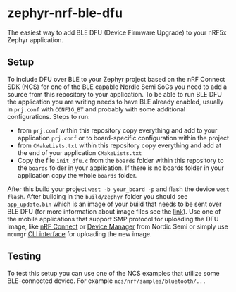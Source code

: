 # zephyr-nrf-ble-dfu
The easiest way to add BLE DFU (Device Firmware Upgrade) to your nRF5x Zephyr application.

## Setup

To include DFU over BLE to your Zephyr project based on the nRF Connect SDK (NCS) for one of the BLE capable Nordic Semi SoCs you need to add a source from this repository to your application. To be able to run BLE DFU the application you are writing needs to have BLE already enabled, usually in `prj.conf` with `CONFIG_BT` and probably with some additional configurations. 
Steps to run:
* from `prj.conf` within this repository copy everything and add to your application `prj.conf` or to board-specific configuration within the project
* from `CMakeLists.txt` within this repository copy everything and add at the end of your application `CMakeLists.txt`
* Copy the file `init_dfu.c` from the `boards` folder within this repository to the `boards` folder in your application. If there is no boards folder in your application copy the whole `boards` folder.

After this build your project `west -b your_board -p` and flash the device `west flash`. After building in the `build/zephyr` folder you should see `app_update.bin` which is an image of your build that needs to be sent over BLE DFU (for more information about image files see the [link](https://developer.nordicsemi.com/nRF_Connect_SDK/doc/latest/mcuboot/readme-ncs.html)). Use one of the mobile applications that support SMP protocol for uploading the DFU image, like [nRF Connect](https://play.google.com/store/apps/details?id=no.nordicsemi.android.mcp&hl=en&gl=US) or [Device Manager](https://play.google.com/store/apps/details?id=no.nordicsemi.android.nrfconnectdevicemanager&hl=en&gl=US) from Nordic Semi or simply use `mcumgr` [CLI interface](https://docs.zephyrproject.org/latest/guides/device_mgmt/mcumgr.html) for uploading the new image.

## Testing

To test this setup you can use one of the NCS examples that utilize some BLE-connected device. For example `ncs/nrf/samples/bluetooth/...`